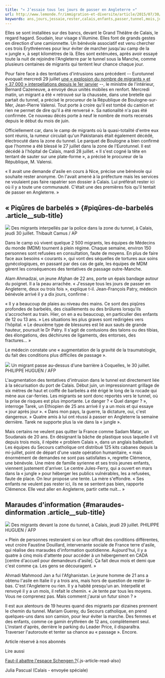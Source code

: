 ```yaml
---
title: "« J’essaie tous les jours de passer en Angleterre »"
url: http://www.lemonde.fr/immigration-et-diversite/article/2015/07/30/j-essaie-tous-les-jours-de-passer-en-angleterre_4704575_1654200.html
keywords: ans,jours,jessaie,rester,calais,enfants,passer,tunnel,mois,juillet,zone,angleterre,migrants,bénévole
---
```

Elles se sont installées sur des bancs, devant le Grand Théâtre de Calais, le regard hagard. Soudain, leur visage s'illumine. Elles font de grands gestes en direction d'une camionnette. Un bénévole associatif est venu chercher ces trois Erythréennes pour leur éviter de marcher jusqu'au camp de la « jungle », à sept kilomètres de là. Elles sont exténuées, après avoir essayé toute la nuit de rejoindre l'Angleterre par le tunnel sous la Manche, comme plusieurs centaines de migrants qui tentent leur chance chaque jour.

Pour faire face à des tentatives d'intrusions sans précédent -- Eurotunnel évoquait mercredi 29 juillet [une « explosion du nombre de migrants » et « 37 000 » interpellations depuis le 1er janvier](http://www.lemonde.fr/immigration-et-diversite/article/2015/07/29/a-calais-tentatives-d-intrusions-massives-dans-le-tunnel-sous-la-manche_4703388_1654200.html) --, le ministre de l'intérieur, Bernard Cazeneuve, a envoyé deux unités mobiles en renfort. Mercredi matin, un migrant a été « retrouvé sur la chaussée, dans une bretelle qui partait du tunnel, a précisé le procureur de la République de Boulogne-sur-Mer, Jean-Pierre Valensi. Tout porte à croire qu'il est tombé du camion et rien ne permet de dire qu'il a été renversé ». Sa nationalité n'a pas été confirmée. Ce nouveau décès porte à neuf le nombre de morts recensés depuis le début du mois de juin.

Officiellement car, dans le camp de migrants où la quasi-totalité d'entre eux sont réunis, la rumeur circulait qu'un Pakistanais était également décédé, électrocuté dans la zone du tunnel. Le parquet de Boulogne a bien confirmé que l'homme a été blessé le 27 juillet dans la zone de l'Eurotunnel. Il est décédé à l'hôpital de Calais, mardi 28 juillet. « Il s'est cogné la tête en tentant de sauter sur une plate-forme », a précisé le procureur de la République, M. Valensi. 

« Il avait une demande d'asile en cours à Nice, précise une bénévole qui souhaite rester anonyme. On l'avait amené à la préfecture mais les services ne voulaient pas faire rapatrier son dossier à Calais. Lui préférait rester ici où il y a toute une communauté. C'était une des premières fois qu'il tentait de passer en Angleterre. »

« Piqûres de barbelés » {#piqûres-de-barbelés .article__sub-title}
-----------------------

![](https://img.lemde.fr/2015/07/30/0/0/4200/2800/688/0/60/0/8a3f140_6726-1giqe81.jpg) Des migrants interpellés par la police dans la zone du tunnel, à Calais, jeudi 30 juillet. Thibault Camus / AP

Dans le camp où vivent quelque 2 500 migrants, les équipes de Médecins du monde (MDM) tournent à plein régime. Chaque semaine, environ 150 personnes sont refusées en consultation, faute de moyens. En plus de faire face aux besoins « courants », qui vont des séquelles de tortures aux soins gynécologiques, en passant par des cas de gale, les équipes de MDM gèrent les conséquences des tentatives de passage outre-Manche.

Alam Ahmadzai, un jeune Afghan de 22 ans, porte un épais bandage autour du poignet. Il a la peau arrachée. « J'essaye tous les jours de passer en Angleterre, deux ou trois fois », explique t-il. Jean-François Patry, médecin bénévole arrivé il y a dix jours, confirme :

« Il y a beaucoup de plaies au niveau des mains. Ce sont des piqûres profondes de barbelés, des cisaillements ou des brûlures lorsqu'ils s'accrochent au train. Hier, on en a eu beaucoup, en particulier des enfants de 12 ou 13 ans. » Les situations les plus graves sont redirigées vers l'hôpital. « Le deuxième type de blessures est lié aux sauts de grande hauteur, poursuit le Dr Patry. Il s'agit de contusions des talons ou des tibias, des élongations, des déchirures de ligaments, des entorses, des fractures... »

Le médecin constate une « augmentation de la gravité de la traumatologie, du fait des conditions plus difficiles de passage ».

![](https://img.lemde.fr/2015/07/30/0/0/5224/3392/688/0/60/0/287b11c_5032712-01-06.jpg) Un migrant passe au-dessus d\'une barrière à Coquelles, le 30 juillet. PHILIPPE HUGUEN / AFP

L'augmentation des tentatives d'intrusion dans le tunnel est directement liée à la sécurisation du port de Calais. Début juin, un impressionnant grillage de six mètres de haut et coiffé de barbelés a été érigé le long de la rocade qui mène aux car-ferries. Les migrants se sont donc reportés vers le tunnel, où la prise de risques est plus importante. Le danger ? « Quel danger ? », interroge Tarek, un Ethiopien de 25 ans arrivé il y a un mois et qui essaye « jour après jour ». « Dans mon pays, la guerre, la dictature, oui, c'est dangereux. » Quatre amis à lui ont réussi à passer en Angleterre la semaine dernière. Tarek ne supporte plus la vie dans la « jungle ».

Mais certains ne veulent pas quitter la France comme Sadam Matar, un Soudanais de 20 ans. En désignant la bâche de plastique sous laquelle il vit depuis trois mois, il répète « problem Calais », dans un anglais balbutiant. Les équipes du Secours catholique ont distribué 125 kits cabanes depuis la mi-juillet, point de départ d'une vaste opération humanitaire, « mais énormément de demandes ne sont pas satisfaites », regrette Clémence, une bénévole. Une mère de famille syrienne et ses trois jeunes enfants, viennent justement d'arriver. Le centre Jules-Ferry, qui a ouvert en mars dans la « jungle » pour héberger les publics vulnérables, les a refusées, faute de place. On leur propose une tente. La mère s'effondre. « Ses enfants ne veulent pas rester ici, ils ne se sentent pas bien, rapporte Clémence. Elle veut aller en Angleterre, partir cette nuit... »

Maraudes d'information {#maraudes-dinformation .article__sub-title}
----------------------

![](https://img.lemde.fr/2015/07/30/0/0/5400/3593/688/0/60/0/ae800f0_5033236-01-06.jpg) Des migrants devant la zone du tunnel, à Calais, jeudi 29 juillet. PHILIPPE HUGUEN / AFP

« Plein de personnes resteraient si on leur offrait des conditions différentes, veut croire Faustine Douillard, intervenante sociale de France terre d'asile, qui réalise des maraudes d'information quotidienne. Aujourd'hui, il y a quatre à cinq mois d'attente pour accéder à un hébergement en CADA \[centre d'accueil pour demandeurs d'asile\]. Ça fait deux mois et demi que c'est comme ça. Les gens se découragent. »

Ahmadi Mahmood Jan a fui l'Afghanistan. Le jeune homme de 21 ans a obtenu l'asile en Italie il y a trois ans, mais hors de question de rester là-bas. C'est l'Angleterre ou rien. Il y a habité presqu'un an. Interpellé et renvoyé il y a un mois, il refait le chemin. « Je tente par tous les moyens. Vous ne comprenez pas. Mais comment j'aurai un futur sinon ? »

Il est aux alentours de 19 heures quand des migrants par dizaines prennent le chemin du tunnel. Mariam Guerey, du Secours catholique, en prend quelques-uns dans son camion, pour leur éviter la marche. Des femmes et des enfants, comme ce gamin érythréen de 12 ans, complètement seul. L'instant d'après, derrière le parking du Leader Price, il disparaîtra. Traverser l'autoroute et tenter sa chance au « passage ». Encore.

Article réservé à nos abonnés

Lire aussi

[Faut-il abattre l'espace Schengen ?](https://www.lemonde.fr/europe/article/2015/07/30/faut-il-abattre-l-espace-schengen_4704919_3214.html){.js-article-read-also}

Julia Pascual (Calais - envoyée spéciale)
